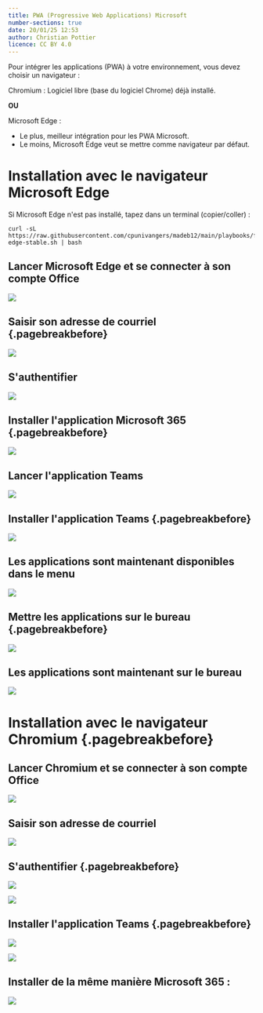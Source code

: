 ```yaml
---
title: PWA (Progressive Web Applications) Microsoft  
number-sections: true  
date: 20/01/25 12:53  
author: Christian Pottier  
licence: CC BY 4.0  
---
```


Pour intégrer les applications (PWA) à votre environnement, vous devez choisir un navigateur :

Chromium : Logiciel libre (base du logiciel Chrome) déjà installé.

**OU**

Microsoft Edge :  

* Le plus, meilleur intégration pour les PWA Microsoft.  
* Le moins, Microsoft Edge veut se mettre comme navigateur par défaut.  


# Installation avec le navigateur Microsoft Edge

Si Microsoft Edge n'est pas installé, tapez dans un terminal (copier/coller) :

	curl -sL https://raw.githubusercontent.com/cpunivangers/madeb12/main/playbooks/files/Divers/microsoft-edge-stable.sh | bash

## Lancer Microsoft Edge et se connecter à son compte Office

![](img/pwa_M365_edge1.png)

## Saisir son adresse de courriel {.pagebreakbefore}

![](img/pwa_M365_edge2.png)

## S'authentifier

![](img/pwa_M365_edge3.png)

## Installer l'application Microsoft 365 {.pagebreakbefore}

![](img/pwa_M365_edge4.png)

## Lancer l'application Teams

![](img/pwa_M365_edge5.png)

## Installer l'application Teams {.pagebreakbefore}

![](img/pwa_M365_edge6.png)

## Les applications sont maintenant disponibles dans le menu

![](img/pwa_M365_edge7.png)

## Mettre les applications sur le bureau {.pagebreakbefore}

![](img/pwa_M365_edge8.png)

## Les applications sont maintenant sur le bureau
![](img/pwa_M365_edge9.png)


# Installation avec le navigateur Chromium {.pagebreakbefore}

## Lancer Chromium et se connecter à son compte Office

![](img/pwa_M365_chromium1.png)

## Saisir son adresse de courriel

![](img/pwa_M365_chromium2.png)

## S'authentifier {.pagebreakbefore}

![](img/pwa_M365_chromium3.png)

![](img/pwa_M365_chromium4.png)

## Installer l'application Teams {.pagebreakbefore}

![](img/pwa_M365_chromium5.png)  

![](img/pwa_M365_chromium6.png)

## Installer de la même manière Microsoft 365 :

![](img/pwa_M365_chromium7.png)
